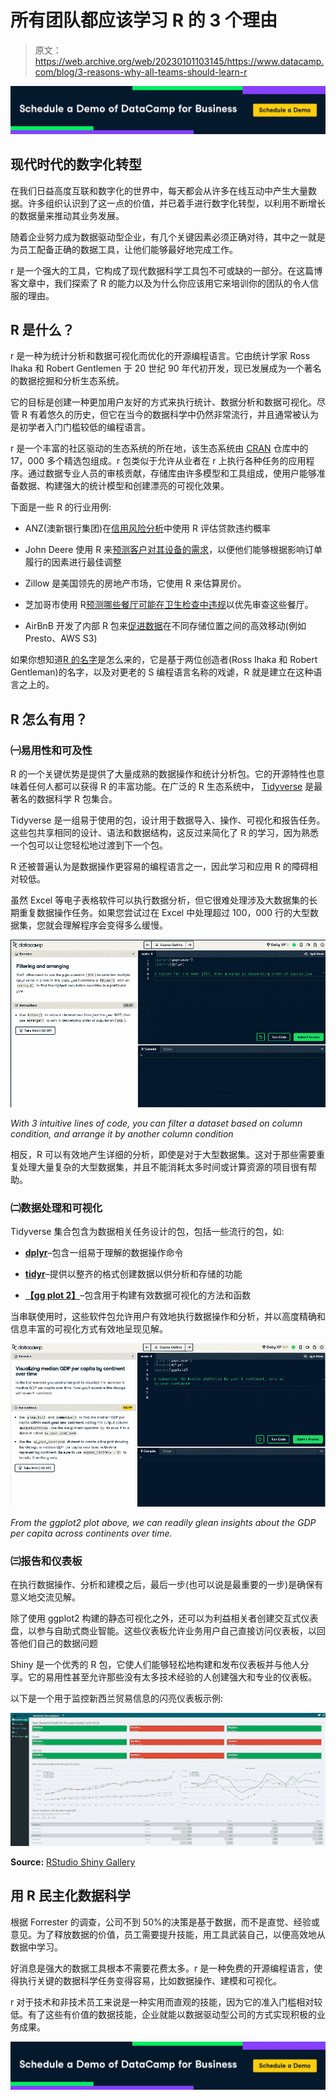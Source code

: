 # 所有团队都应该学习 R 的 3 个理由

> 原文：<https://web.archive.org/web/20230101103145/https://www.datacamp.com/blog/3-reasons-why-all-teams-should-learn-r>

[![](img/f3200629ca8c7b9854fe3094a30be8fd.png)](https://web.archive.org/web/20220529054229/https://www.datacamp.com/groups/business)

## 现代时代的数字化转型

在我们日益高度互联和数字化的世界中，每天都会从许多在线互动中产生大量数据。许多组织认识到了这一点的价值，并已着手进行数字化转型，以利用不断增长的数据量来推动其业务发展。

随着企业努力成为数据驱动型企业，有几个关键因素必须正确对待，其中之一就是为员工配备正确的数据工具，让他们能够最好地完成工作。

r 是一个强大的工具，它构成了现代数据科学工具包不可或缺的一部分。在这篇博客文章中，我们探索了 R 的能力以及为什么你应该用它来培训你的团队的令人信服的理由。

## R 是什么？

r 是一种为统计分析和数据可视化而优化的开源编程语言。它由统计学家 Ross Ihaka 和 Robert Gentlemen 于 20 世纪 90 年代初开发，现已发展成为一个著名的数据挖掘和分析生态系统。

它的目标是创建一种更加用户友好的方式来执行统计、数据分析和数据可视化。尽管 R 有着悠久的历史，但它在当今的数据科学中仍然非常流行，并且通常被认为是初学者入门门槛较低的编程语言。

r 是一个丰富的社区驱动的生态系统的所在地，该生态系统由 [CRAN](https://web.archive.org/web/20220529054229/https://cran.r-project.org/) 仓库中的 17，000 多个精选包组成。r 包类似于允许从业者在 r 上执行各种任务的应用程序。通过数据专业人员的审核贡献，存储库由许多模型和工具组成，使用户能够准备数据、构建强大的统计模型和创建漂亮的可视化效果。

下面是一些 R 的行业用例:

*   ANZ(澳新银行集团)在[信用风险分析](https://web.archive.org/web/20220529054229/https://blog.revolutionanalytics.com/2011/08/how-anz-uses-r-for-credit-risk-analysis.html)中使用 R 评估贷款违约概率

*   John Deere 使用 R 来[预测客户对其设备的需求](https://web.archive.org/web/20220529054229/https://www.slideshare.net/RevolutionAnalytics/order-fulfillment-forecasting-at-john-deere-how-r-facilitates-creativity-and-flexibility)，以便他们能够根据影响订单履行的因素进行最佳调整

*   Zillow 是美国领先的房地产市场，它使用 R 来估算房价。

*   芝加哥市使用 R[预测哪些餐厅可能在卫生检查中违规](https://web.archive.org/web/20220529054229/https://chicago.github.io/food-inspections-evaluation/)以优先审查这些餐厅。

*   AirBnB 开发了内部 R 包来[促进数据](https://web.archive.org/web/20220529054229/https://medium.com/airbnb-engineering/using-r-packages-and-education-to-scale-data-science-at-airbnb-906faa58e12d)在不同存储位置之间的高效移动(例如 Presto、AWS S3)

如果你想知道[R 的名字](https://web.archive.org/web/20220529054229/https://cran.r-project.org/doc/FAQ/R-FAQ.html#Why-is-R-named-R_003f)是怎么来的，它是基于两位创造者(Ross Ihaka 和 Robert Gentleman)的名字，以及对更老的 S 编程语言名称的戏谑，R 就是建立在这种语言之上的。

## R 怎么有用？

### ㈠易用性和可及性

R 的一个关键优势是提供了大量成熟的数据操作和统计分析包。它的开源特性也意味着任何人都可以获得 R 的丰富功能。在广泛的 R 生态系统中， [Tidyverse](https://web.archive.org/web/20220529054229/https://www.tidyverse.org/) 是最著名的数据科学 R 包集合。

Tidyverse 是一组易于使用的包，设计用于数据导入、操作、可视化和报告任务。这些包共享相同的设计、语法和数据结构，这反过来简化了 R 的学习，因为熟悉一个包可以让您轻松地过渡到下一个包。

R 还被普遍认为是数据操作更容易的编程语言之一，因此学习和应用 R 的障碍相对较低。

虽然 Excel 等电子表格软件可以执行数据分析，但它很难处理涉及大数据集的长期重复数据操作任务。如果您尝试过在 Excel 中处理超过 100，000 行的大型数据集，您就会理解程序会变得多么缓慢。

[![](img/368b5998bb5cdf39002e21d3a344792a.png)](https://web.archive.org/web/20220529054229/https://www.datacamp.com/courses/introduction-to-r)

*With 3 intuitive lines of code, you can filter a dataset based on column condition, and arrange it by another column condition*

相反，R 可以有效地产生详细的分析，即使是对于大型数据集。这对于那些需要重复处理大量复杂的大型数据集，并且不能消耗太多时间或计算资源的项目很有帮助。

### ㈡数据处理和可视化

Tidyverse 集合包含为数据相关任务设计的包，包括一些流行的包，如:

*   [**dplyr**](https://web.archive.org/web/20220529054229/https://dplyr.tidyverse.org/)–包含一组易于理解的数据操作命令

*   [**tidyr**](https://web.archive.org/web/20220529054229/https://tidyr.tidyverse.org/)–提供以整齐的格式创建数据以供分析和存储的功能

*   [**【gg plot 2】**](https://web.archive.org/web/20220529054229/https://ggplot2.tidyverse.org/)–包含用于构建有效数据可视化的方法和函数

当串联使用时，这些软件包允许用户有效地执行数据操作和分析，并以高度精确和信息丰富的可视化方式有效地呈现见解。

[![](img/7c6bffa0a828b76bc62972c65c0500e3.png)](https://web.archive.org/web/20220529054229/https://www.datacamp.com/courses/introduction-to-r)

*From the ggplot2 plot above, we can readily glean insights about the GDP per capita across continents over time.*

### ㈢报告和仪表板

在执行数据操作、分析和建模之后，最后一步(也可以说是最重要的一步)是确保有意义地交流见解。

除了使用 ggplot2 构建的静态可视化之外，还可以为利益相关者创建交互式仪表盘，以参与自助式商业智能。这些仪表板允许业务用户自己直接访问仪表板，以回答他们自己的数据问题

Shiny 是一个优秀的 R 包，它使人们能够轻松地构建和发布仪表板并与他人分享。它的易用性甚至允许那些没有太多技术经验的人创建强大和专业的仪表板。

以下是一个用于监控新西兰贸易信息的闪亮仪表板示例:

![](img/9c2d2b3fd8cc76cc4a640bce4166a5d6.png)

**Source:** [RStudio Shiny Gallery](https://web.archive.org/web/20220529054229/https://shiny.rstudio.com/gallery/nz-trade-dash.html)

## 用 R 民主化数据科学

根据 Forrester 的调查，公司不到 50%的决策是基于数据，而不是直觉、经验或意见。为了释放数据的价值，员工需要提升技能，用工具武装自己，以便高效地从数据中学习。

好消息是强大的数据工具根本不需要花费太多。r 是一种免费的开源编程语言，使得执行关键的数据科学任务变得容易，比如数据操作、建模和可视化。

r 对于技术和非技术员工来说是一种实用而直观的技能，因为它的准入门槛相对较低。有了这些有价值的数据技能，企业就能以数据驱动型公司的方式实现积极的业务成果。

[![](img/f3200629ca8c7b9854fe3094a30be8fd.png)](https://web.archive.org/web/20220529054229/https://www.datacamp.com/groups/business)
